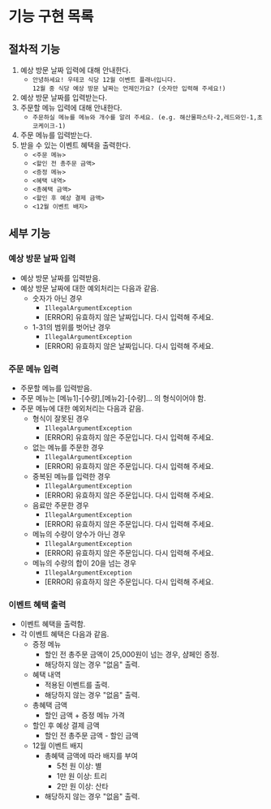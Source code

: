 # 기능 구현 목록

## 절차적 기능
1. 예상 방문 날짜 입력에 대해 안내한다.
    - `안녕하세요! 우테코 식당 12월 이벤트 플래너입니다.`  
     `12월 중 식당 예상 방문 날짜는 언제인가요? (숫자만 입력해 주세요!)`
2. 예상 방문 날짜를 입력받는다.
3. 주문할 메뉴 입력에 대해 안내한다. 
    - `주문하실 메뉴를 메뉴와 개수를 알려 주세요. (e.g. 해산물파스타-2,레드와인-1,초코케이크-1)`
4. 주문 메뉴를 입력받는다.
5. 받을 수 있는 이벤트 혜택을 출력한다.
    - `<주문 메뉴>`
    - `<할인 전 총주문 금액>`
    - `<증정 메뉴>`
    - `<혜택 내역>`
    - `<총혜택 금액>`
    - `<할인 후 예상 결제 금액>`
    - `<12월 이벤트 배지>`

## 세부 기능

### 예상 방문 날짜 입력
- 예상 방문 날짜를 입력받음.
- 예상 방문 날짜에 대한 예외처리는 다음과 같음.
  - 숫자가 아닌 경우
    - `IllegalArgumentException`
    - [ERROR] 유효하지 않은 날짜입니다. 다시 입력해 주세요.
  - 1-31의 범위를 벗어난 경우
    - `IllegalArgumentException`
    - [ERROR] 유효하지 않은 날짜입니다. 다시 입력해 주세요.

### 주문 메뉴 입력
- 주문할 메뉴를 입력받음.
- 주문 메뉴는 [메뉴1]-[수량],[메뉴2]-[수량]... 의 형식이어야 함.
- 주문 메뉴에 대한 예외처리는 다음과 같음.
  - 형식이 잘못된 경우
    - `IllegalArgumentException`
    - [ERROR] 유효하지 않은 주문입니다. 다시 입력해 주세요.
  - 없는 메뉴를 주문한 경우
    - `IllegalArgumentException`
    - [ERROR] 유효하지 않은 주문입니다. 다시 입력해 주세요.
  - 중복된 메뉴를 입력한 경우
    - `IllegalArgumentException`
    - [ERROR] 유효하지 않은 주문입니다. 다시 입력해 주세요.
  - 음료만 주문한 경우
    - `IllegalArgumentException`
    - [ERROR] 유효하지 않은 주문입니다. 다시 입력해 주세요.
  - 메뉴의 수량이 양수가 아닌 경우
    - `IllegalArgumentException`
    - [ERROR] 유효하지 않은 주문입니다. 다시 입력해 주세요.
  - 메뉴의 수량의 합이 20을 넘는 경우
    - `IllegalArgumentException`
    - [ERROR] 유효하지 않은 주문입니다. 다시 입력해 주세요.

### 이벤트 혜택 출력
- 이벤트 혜택을 출력함.
- 각 이벤트 혜택은 다음과 같음.
  - 증정 메뉴
    - 할인 전 총주문 금액이 25,000원이 넘는 경우, 샴페인 증정.
    - 해당하지 않는 경우 "없음" 출력.
  - 혜택 내역
    - 적용된 이벤트를 출력.
    - 해당하지 않는 경우 "없음" 출력.
  - 총혜택 금액
    - 할인 금액 + 증정 메뉴 가격
  - 할인 후 예상 결제 금액
    - 할인 전 총주문 금액 - 할인 금액
  - 12월 이벤트 배지
    - 총혜택 금액에 따라 배지를 부여
      - 5천 원 이상: 별
      - 1만 원 이상: 트리
      - 2만 원 이상: 산타
    - 해당하지 않는 경우 "없음" 출력.
